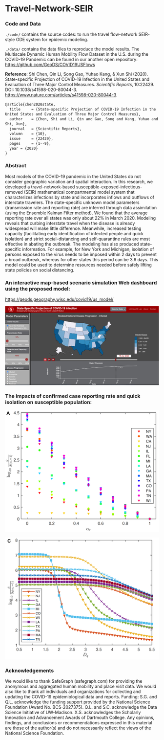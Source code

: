 # Travel-Network-SEIR

### Code and Data
`./code/` contains the source codes: to run the travel flow-network SEIR-style ODE system for epidemic modeling.

`./data/` contains the data files to reproduce the model results. The Multiscale Dynamic Human Mobility Flow Dataset in the U.S. during the COVID-19 Pandemic can be found in our another open repository: https://github.com/GeoDS/COVID19USFlows

**Reference**: Shi Chen, Qin Li, Song Gao, Yuhao Kang, & Xun Shi (2020). State-specific Projection of COVID-19 Infection in the United States and Evaluation of Three Major Control Measures. *Scientific Reports*, 10:22429. DOI: 10.1038/s41598-020-80044-3. https://www.nature.com/articles/s41598-020-80044-3.

```
@article{chen2020state,
  title     = {State-specific Projection of COVID-19 Infection in the United States and Evaluation of Three Major Control Measures},
  author    = {Chen, Shi and Li, Qin and Gao, Song and Kang, Yuhao and Shi, Xun},
  journal   = {Scientific Reports},
  volumn    = {10},
  issue     = {22429},
  pages     = {1--9},
  year = {2020}
}
```

### Abstract 
Most models of the COVID-19 pandemic in the United States do not consider geographic variation and spatial interaction. In this research, we developed a travel-network-based susceptible-exposed-infectious-removed (SEIR)  mathematical compartmental model system  that characterizes infections by state and incorporates inflows and outflows of interstate travelers. The state-specific unknown model parameters (transmission rate and reporting rate) are inferred through data assimilation (using the Ensemble Kalman Filter method). We found that the average reporting rate over all states was only about 22% in March 2020. Modeling reveals that curbing interstate travel when the disease is already widespread will make little difference. Meanwhile, increased testing capacity (facilitating early identification of infected people and quick isolation) and strict social-distancing and self-quarantine rules are most effective in abating the outbreak. The modeling has also produced state-specific information. For example, for New York and Michigan, isolation of persons exposed to the virus needs to be imposed within 2 days to prevent a broad outbreak, whereas for other states this period can be 3.6 days. This model could be used to determine resources needed before safely lifting state policies on social distancing.

### An interactive map-based scenario simulation Web dashboard using the proposed model:
https://geods.geography.wisc.edu/covid19/us_model/
<p align="center">
  <a href="https://geods.geography.wisc.edu/covid19/us_model/">
    <img src="images/web_simulation_dashboard.png" alt="Dashboard" width=800>
  </a>
</p>

### The impacts of confirmed case reporting rate and quick isolation on susceptible population:
<p align="center">
  <a href="https://geods.geography.wisc.edu/covid19/us_model/">
    <img src="images/fig3_top15_sigma10_beta0_gamma05_new.png" alt="Report Rate" width=800>
  </a>
</p>

<p align="center">
  <a href="https://geods.geography.wisc.edu/covid19/us_model/">
    <img src="images/fig3_S_top15_sigma10_beta0_gamma05_new.png" alt="Delay" width=800>
  </a>
</p>

### Acknowledgements
We would like to thank SafeGraph (safegraph.com) for providing the anonymous and aggregated human mobility and place visit data. We would also like to thank all individuals and organizations for collecting and updating the COVID-19 epidemiological data and reports. Funding: S.G. and Q.L. acknowledge the funding support provided by the National Science Foundation (Award No. BCS-2027375). Q.L. and S.C. acknowledge the Data Science Initiative of UW-Madison. X.S. acknowledges the Scholarly Innovation and Advancement Awards of Dartmouth College. Any opinions, findings, and conclusions or recommendations expressed in this material are those of the author(s) and do not necessarily reflect the views of the National Science Foundation. 
